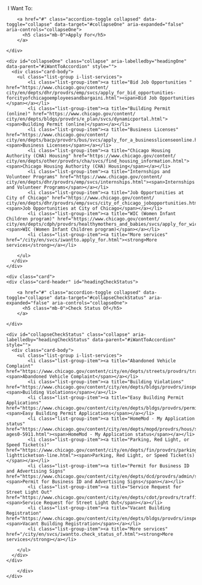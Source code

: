<!--Accordion-->
<div class="card  mb-2">
    <div class="card-header">
		<i class="fas fa-hand-point-right" aria-hidden="true"></i>&nbsp;I Want To:
	</div>
    <div class="card-body">
		<div class="accordion" id="iWantToAccordion">
			<!--Cards-->
  <div class="card mb-2">
	<div class="card-header" id="headingOne">
	 
		<a href="#" class="accordion-toggle collapsed" data-toggle="collapse" data-target="#collapseOne" aria-expanded="false" aria-controls="collapseOne">
		  <h5 class="mb-0">Apply For</h5>
		</a>
	 
	</div>

	<div id="collapseOne" class="collapse" aria-labelledby="headingOne" data-parent="#iWantToAccordion" style="">
	  <div class="card-body">
		<ul class="list-group i-list-services">
			<li class="list-group-item"><a title="Bid Job Opportunities " href="https://www.chicago.gov/content/ city/en/depts/dhr/provdrs/emp/svcs/apply_for_bid_opportunities-forcityofchicagoemployeesandbargaini.html"><span>Bid Job Opportunities </span></a></li>
			<li class="list-group-item"><a title="Building Permit (online)" href="https://www.chicago.gov/content/ city/en/depts/bldgs/provdrs/e_plan/svcs/dynamicportal.html"><span>Building Permit (online)</span></a></li>
			<li class="list-group-item"><a title="Business Licenses" href="https://www.chicago.gov/content/ city/en/depts/bacp/provdrs/bus/svcs/apply_for_a_businesslicenseonline.html"><span>Business Licenses</span></a></li>
			<li class="list-group-item"><a title="Chicago Housing Authority (CHA) Housing" href="https://www.chicago.gov/content/ city/en/depts/other/provdrs/cha/svcs/find_housing_information.html"><span>Chicago Housing Authority (CHA) Housing</span></a></li>
			<li class="list-group-item"><a title="Internships and Volunteer Programs" href="https://www.chicago.gov/content/ city/en/depts/dhr/provdrs/emp/svcs/internships.html"><span>Internships and Volunteer Programs</span></a></li>
			<li class="list-group-item"><a title="Job Opportunities at City of Chicago" href="https://www.chicago.gov/content/ city/en/depts/dhr/provdrs/emp/svcs/city_of_chicago_jobopportunities.html"><span>Job Opportunities at City of Chicago</span></a></li>
			<li class="list-group-item"><a title="WIC (Women Infant Children program)" href="https://www.chicago.gov/content/ city/en/depts/cdph/provdrs/healthymothers_and_babies/svcs/apply_for_wic_.html"><span>WIC (Women Infant Children program)</span></a></li>
			<li class="list-group-item"><a title="More services" href="/city/en/svcs/iwantto.apply_for.html"><strong>More services</strong></a></li>

		</ul>
	  </div>
	</div>
  </div>
  
    <div class="card">
	<div class="card-header" id="headingCheckStatus">
	 
		<a href="#" class="accordion-toggle collapsed" data-toggle="collapse" data-target="#collapseCheckStatus" aria-expanded="false" aria-controls="collapseOne">
		  <h5 class="mb-0">Check Status Of</h5>
		</a>
	 
	</div>

	<div id="collapseCheckStatus" class="collapse" aria-labelledby="headingCheckStatus" data-parent="#iWantToAccordion" style="">
	  <div class="card-body">
		<ul class="list-group i-list-services">
			<li class="list-group-item"><a title="Abandoned Vehicle Complaint" href="https://www.chicago.gov/content/city/en/depts/streets/provdrs/traffic/svcs/abndvhclstatus.html"><span>Abandoned Vehicle Complaint</span></a></li>
			<li class="list-group-item"><a title="Building Violations" href="https://www.chicago.gov/content/city/en/depts/bldgs/provdrs/inspect/svcs/building_violationsonline.html"><span>Building Violations</span></a></li>
			<li class="list-group-item"><a title="Easy Building Permit Applications" href="https://www.chicago.gov/content/city/en/depts/bldgs/provdrs/permit_proc/svcs/applications.html"><span>Easy Building Permit Applications</span></a></li>
			<li class="list-group-item"><a title="HomeMod - My Application status" href="https://www.chicago.gov/content/city/en/depts/mopd/provdrs/hous/svcs/accessible_home_modificationprogram-ages0-5911.html"><span>HomeMod - My Application status</span></a></li>
			<li class="list-group-item"><a title="Parking, Red Light, or Speed Ticket(s)" href="https://www.chicago.gov/content/city/en/depts/fin/provdrs/parking_and_redlightcitationadministration/svcs/pay_parking_and_red-lightticketson-line.html"><span>Parking, Red Light, or Speed Ticket(s)</span></a></li>
			<li class="list-group-item"><a title="Permit for Business ID and Advertising Signs" href="https://www.chicago.gov/content/city/en/depts/dcd/provdrs/admin/svcs/business_identificationandadvertisingsigns.html"><span>Permit for Business ID and Advertising Signs</span></a></li>
			<li class="list-group-item"><a title="Service Request for Street Light Out" href="https://www.chicago.gov/content/city/en/depts/cdot/provdrs/traffic_signals_andstreetlights/svcs/bldgviolstatus.html"><span>Service Request for Street Light Out</span></a></li>
			<li class="list-group-item"><a title="Vacant Building Registration" href="https://www.chicago.gov/content/city/en/depts/bldgs/provdrs/inspect/svcs/check_status_of_vacantproperty.html"><span>Vacant Building Registration</span></a></li>
			<li class="list-group-item"><a title="More services" href="/city/en/svcs/iwantto.check_status_of.html"><strong>More services</strong></a></li>

		</ul>
	  </div>
	</div>
  </div>			
			<!--End Cards--> 
 
		</div>	 
	</div>

 </div>
<!--End Accordion-->
